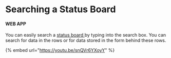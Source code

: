 # Searching a Status Board

#### WEB APP

You can easily search a [status board ](./)by typing into the search box. You can search for data in the rows or for data stored in the form behind these rows. 

{% embed url="https://youtu.be/snQVr6YXoyY" %}



  
  


